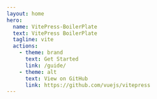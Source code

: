 ```yaml
---
layout: home
hero:
  name: VitePress-BoilerPlate
  text: VitePress BoilerPlate
  tagline: vite
  actions:
    - theme: brand
      text: Get Started
      link: /guide/
    - theme: alt
      text: View on GitHub
      link: https://github.com/vuejs/vitepress
---
```

